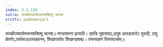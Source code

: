 ```yaml
---
index: 3.2.129
sutra: ताच्छील्यवयोवचनशक्तिषु चानश्
vritti: padamanjari
---
```


 ताच्छील्यवयोवचनशक्तिषु चानश्॥ मण्डयमाना इत्यादि। ठ्मडि भूषायाम्ऽ,ठ्भूष अलङ्कारेऽ चुरादी, ठसु क्षेपणेऽ,पर्यासःऊउसन्नहनम्, शिखापर्यायः शिखण्डशब्दः। वचनग्रहणं विस्पष्टार्थम्॥